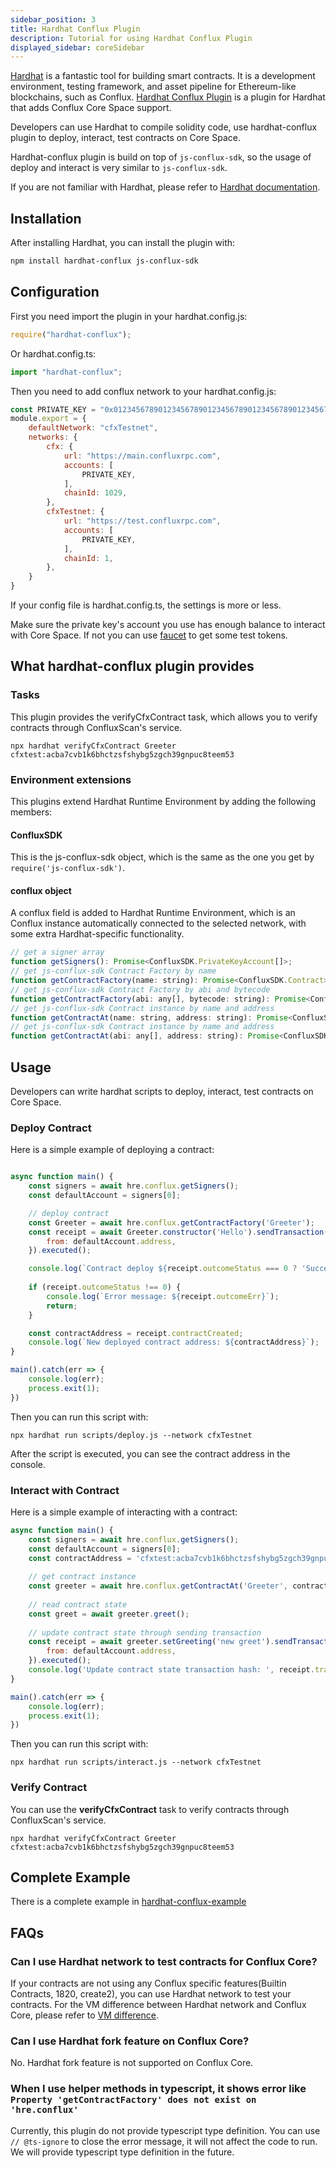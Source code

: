 ```yaml
---
sidebar_position: 3
title: Hardhat Conflux Plugin
description: Tutorial for using Hardhat Conflux Plugin
displayed_sidebar: coreSidebar
---
```


[Hardhat](https://hardhat.org/) is a fantastic tool for building smart contracts. It is a development environment, testing framework, and asset pipeline for Ethereum-like blockchains, such as Conflux. [Hardhat Conflux Plugin](https://github.com/conflux-chain/hardhat-conflux) is a plugin for Hardhat that adds Conflux Core Space support.

Developers can use Hardhat to compile solidity code, use hardhat-conflux plugin to deploy, interact, test contracts on Core Space.

Hardhat-conflux plugin is build on top of `js-conflux-sdk`, so the usage of deploy and interact is very similar to `js-conflux-sdk`.

If you are not familiar with Hardhat, please refer to [Hardhat documentation](https://hardhat.org/getting-started/).

## Installation

After installing Hardhat, you can install the plugin with:

```bash
npm install hardhat-conflux js-conflux-sdk
```

## Configuration

First you need import the plugin in your hardhat.config.js:

```js
require("hardhat-conflux");
```

Or hardhat.config.ts:

```ts
import "hardhat-conflux";
```

Then you need to add conflux network to your hardhat.config.js:

```js
const PRIVATE_KEY = "0x0123456789012345678901234567890123456789012345678901234567890123"; // replace with your private key
module.export = {
    defaultNetwork: "cfxTestnet",
    networks: {
        cfx: {
            url: "https://main.confluxrpc.com",
            accounts: [
                PRIVATE_KEY,
            ],
            chainId: 1029,
        },
        cfxTestnet: {
            url: "https://test.confluxrpc.com",
            accounts: [
                PRIVATE_KEY,
            ],
            chainId: 1,
        },
    }
}
```

If your config file is hardhat.config.ts, the settings is more or less.

Make sure the private key's account you use has enough balance to interact with Core Space. If not you can use [faucet](https://faucet.confluxnetwork.org/) to get some test tokens.

## What hardhat-conflux plugin provides

### Tasks

This plugin provides the verifyCfxContract task, which allows you to verify contracts through ConfluxScan's service.

```shell
npx hardhat verifyCfxContract Greeter cfxtest:acba7cvb1k6bhctzsfshybg5zgch39gnpuc8teem53
```

### Environment extensions

This plugins extend Hardhat Runtime Environment by adding the following members:

#### ConfluxSDK

This is the js-conflux-sdk object, which is the same as the one you get by `require('js-conflux-sdk')`.

#### conflux object

A conflux field is added to Hardhat Runtime Environment, which is an Conflux instance automatically connected to the selected network, with some extra Hardhat-specific functionality.

```js
// get a signer array
function getSigners(): Promise<ConfluxSDK.PrivateKeyAccount[]>;
// get js-conflux-sdk Contract Factory by name
function getContractFactory(name: string): Promise<ConfluxSDK.Contract>;
// get js-conflux-sdk Contract Factory by abi and bytecode
function getContractFactory(abi: any[], bytecode: string): Promise<ConfluxSDK.Contract>;
// get js-conflux-sdk Contract instance by name and address
function getContractAt(name: string, address: string): Promise<ConfluxSDK.Contract>;
// get js-conflux-sdk Contract instance by name and address
function getContractAt(abi: any[], address: string): Promise<ConfluxSDK.Contract>;
```

## Usage

Developers can write hardhat scripts to deploy, interact, test contracts on Core Space.

### Deploy Contract

Here is a simple example of deploying a contract:

```js

async function main() {
    const signers = await hre.conflux.getSigners();
    const defaultAccount = signers[0];

    // deploy contract
    const Greeter = await hre.conflux.getContractFactory('Greeter');
    const receipt = await Greeter.constructor('Hello').sendTransaction({
        from: defaultAccount.address,
    }).executed();

    console.log(`Contract deploy ${receipt.outcomeStatus === 0 ? 'Success' : 'Failed'}`);
    
    if (receipt.outcomeStatus !== 0) {
        console.log(`Error message: ${receipt.outcomeErr}`);
        return;
    }

    const contractAddress = receipt.contractCreated;
    console.log(`New deployed contract address: ${contractAddress}`);
}

main().catch(err => {
    console.log(err);
    process.exit(1);
})
```

Then you can run this script with:

```shell
npx hardhat run scripts/deploy.js --network cfxTestnet
```

After the script is executed, you can see the contract address in the console.

### Interact with Contract

Here is a simple example of interacting with a contract:

```js
async function main() {
    const signers = await hre.conflux.getSigners();
    const defaultAccount = signers[0];
    const contractAddress = 'cfxtest:acba7cvb1k6bhctzsfshybg5zgch39gnpuc8teem53'; // replace with your contract address
    
    // get contract instance
    const greeter = await hre.conflux.getContractAt('Greeter', contractAddress);
    
    // read contract state
    const greet = await greeter.greet();
    
    // update contract state through sending transaction
    const receipt = await greeter.setGreeting('new greet').sendTransaction({
        from: defaultAccount.address,
    }).executed();
    console.log('Update contract state transaction hash: ', receipt.transactionHash);
}

main().catch(err => {
    console.log(err);
    process.exit(1);
})
```

Then you can run this script with:

```shell
npx hardhat run scripts/interact.js --network cfxTestnet
```

### Verify Contract

You can use the **verifyCfxContract** task to verify contracts through ConfluxScan's service.

```shell
npx hardhat verifyCfxContract Greeter cfxtest:acba7cvb1k6bhctzsfshybg5zgch39gnpuc8teem53
```

## Complete Example

There is a complete example in [hardhat-conflux-example](https://github.com/Conflux-Chain/hardhat-conflux-example)

## FAQs

### Can I use Hardhat network to test contracts for Conflux Core?

If your contracts are not using any Conflux specific features(Builtin Contracts, 1820, create2), you can use Hardhat network to test your contracts. For the VM difference between Hardhat network and Conflux Core, please refer to [VM difference](../learn/core-space-basics/vm-difference.md).

### Can I use Hardhat fork feature on Conflux Core?

No. Hardhat fork feature is not supported on Conflux Core.

### When I use helper methods in typescript, it shows error like `Property 'getContractFactory' does not exist on 'hre.conflux'`

Currently, this plugin do not provide typescript type definition. You can use `// @ts-ignore` to close the error message, it will not affect the code to run. We will provide typescript type definition in the future.
